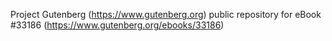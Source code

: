 Project Gutenberg (https://www.gutenberg.org) public repository for eBook #33186 (https://www.gutenberg.org/ebooks/33186)
